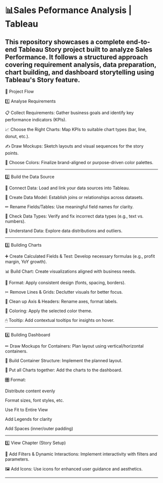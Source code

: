 # 📊Sales Peformance Analysis | Tableau
This repository showcases a complete end-to-end Tableau Story project built to analyze Sales Performance. It follows a structured approach covering requirement analysis, data preparation, chart building, and dashboard storytelling using Tableau's Story feature.
---


🧭 Project Flow

1️⃣ Analyse Requirements

📋 Collect Requirements: Gather business goals and identify key performance indicators (KPIs).

📈 Choose the Right Charts: Map KPIs to suitable chart types (bar, line, donut, etc.).

✍ Draw Mockups: Sketch layouts and visual sequences for the story points.

🎨 Choose Colors: Finalize brand-aligned or purpose-driven color palettes.



---

2️⃣ Build the Data Source

🔗 Connect Data: Load and link your data sources into Tableau.

🧩 Create Data Model: Establish joins or relationships across datasets.

✏ Rename Fields/Tables: Use meaningful field names for clarity.

🧪 Check Data Types: Verify and fix incorrect data types (e.g., text vs. numbers).

🧠 Understand Data: Explore data distributions and outliers.



---

3️⃣ Building Charts

➕ Create Calculated Fields & Test: Develop necessary formulas (e.g., profit margin, YoY growth).

📊 Build Chart: Create visualizations aligned with business needs.

🎯 Format: Apply consistent design (fonts, spacing, borders).

✂ Remove Lines & Grids: Declutter visuals for better focus.

🧹 Clean up Axis & Headers: Rename axes, format labels.

🎨 Coloring: Apply the selected color theme.

🖱 Tooltip: Add contextual tooltips for insights on hover.



---

4️⃣ Building Dashboard

✏ Draw Mockups for Containers: Plan layout using vertical/horizontal containers.

🧱 Build Container Structure: Implement the planned layout.

🧩 Put all Charts together: Add the charts to the dashboard.

🎛 Format:

Distribute content evenly

Format sizes, font styles, etc.

Use Fit to Entire View

Add Legends for clarity

Add Spaces (inner/outer padding)




---

5️⃣ View Chapter (Story Setup)

🔄 Add Filters & Dynamic Interactions: Implement interactivity with filters and parameters.

🖼 Add Icons: Use icons for enhanced user guidance and aesthetics.



---
